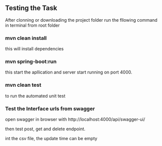 ## Testing the Task
After clonning or downloading the project folder run the fllowing command in terminal from root folder

### mvn clean install
this will install dependencies

### mvn spring-boot:run
this start the apllication and 
server start running on port 4000.

### mvn clean test
to run the automated unit test

### Test the Interface urls from swagger
open swagger in browser with http://localhost:4000/api/swagger-ui/

then test post, get and delete endpoint.

int the csv file, the update time can be empty

